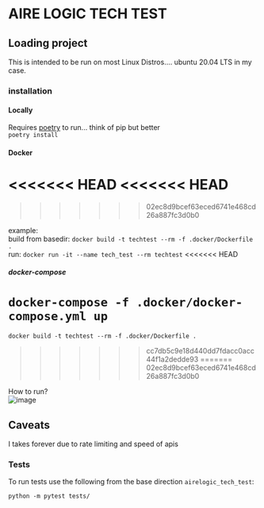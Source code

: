 # AIRE LOGIC TECH TEST

## Loading project

This is intended to be run on most Linux Distros.... ubuntu 20.04 LTS in my case.

### installation

#### Locally
Requires [poetry](https://pypi.org/project/poetry/) to run... think of pip but better<br />
`poetry install`

#### Docker
<<<<<<< HEAD
<<<<<<< HEAD
=======
>>>>>>> 02ec8d9bcef63eced6741e468cd26a887fc3d0b0

example:<br />
build from basedir: `docker build -t techtest --rm -f .docker/Dockerfile .`<br />
run: `docker run -it --name tech_test --rm techtest`
<<<<<<< HEAD

##### docker-compose
`docker-compose -f .docker/docker-compose.yml up`
=======
`docker build -t techtest --rm -f .docker/Dockerfile .`
>>>>>>> cc7db5c9e18d440dd7fdacc0acc44f1a2dedde93
=======
>>>>>>> 02ec8d9bcef63eced6741e468cd26a887fc3d0b0

How to run? <br />
![image](https://user-images.githubusercontent.com/38649437/163672131-d38fcb4f-af4b-4a1a-aeba-670140a409ad.png)


## Caveats

I takes forever due to rate limiting and speed of apis


### Tests

To run tests use the following from the base direction `airelogic_tech_test`:<br />
```
python -m pytest tests/
```

